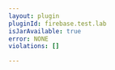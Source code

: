 ```yaml
---
layout: plugin
pluginId: firebase.test.lab
isJarAvailable: true
error: NONE
violations: []

---
```

